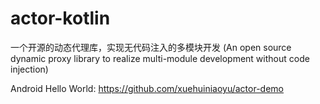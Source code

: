 # actor-kotlin
一个开源的动态代理库，实现无代码注入的多模块开发 (An open source dynamic proxy library 
to realize multi-module development without code injection)


Android Hello World: https://github.com/xuehuiniaoyu/actor-demo
